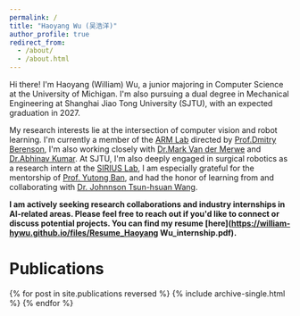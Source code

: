 ```yaml
---
permalink: /
title: "Haoyang Wu (吴浩洋)"
author_profile: true
redirect_from: 
  - /about/
  - /about.html
---
```


Hi there! I'm Haoyang (William) Wu, a junior majoring in Computer Science at the University of Michigan. I'm also pursuing a dual degree in Mechanical Engineering at Shanghai Jiao Tong University (SJTU), with an expected graduation in 2027.

My research interests lie at the intersection of computer vision and robot learning. I'm currently a member of the [ARM Lab](https://arm.robotics.umich.edu) directed by [Prof.Dmitry Berenson](https://berenson.robotics.umich.edu), I'm also working closely with [Dr.Mark Van der Merwe](https://mvandermerwe.github.io) and [Dr.Abhinav Kumar](https://abhinav-kumar-99.github.io). At SJTU, I'm also deeply engaged in surgical robotics as a research intern at the [SIRIUS Lab](https://banyutong.github.io/sirius_lab_website/), I am especially grateful for the mentorship of [Prof. Yutong Ban](https://people.csail.mit.edu/yban/), and had the honor of learning from and collaborating with [Dr. Johnnson Tsun-hsuan Wang](https://zswang666.github.io).

**I am actively seeking research collaborations and industry internships in AI-related areas. Please feel free to reach out if you'd like to connect or discuss potential projects. You can find my resume [here](https://william-hywu.github.io/files/Resume_Haoyang Wu_internship.pdf).**

# Publications

{% for post in site.publications reversed %}
  {% include archive-single.html %}
{% endfor %}